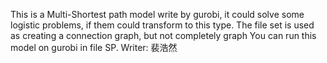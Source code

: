 This is a Multi-Shortest path model write by gurobi, it could solve some logistic problems, if them could transform to this type.
The file set is used as creating a connection graph, but not completely graph
You can run this model on gurobi in file SP.
Writer:
裴浩然
